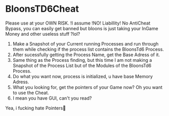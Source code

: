# BloonsTD6Cheat
Please use at your OWN RISK.       !I assume !NO! Liabillity!
No AntiCheat Bypass, you can easily get banned but bloons is just taking your InGame Money and other useless stuff ?lol?

1. Make a Snapshot of your Current running Processes and run through them while checking if the process list contains the BloonsTd6 Process.
2. After sucessfully getting the Process Name, get the Base Adress of it.
3. Same thing as the Process finding, but this time I am not making a Snapshot of the Process List but of the Modules of the BloonsTd6 Process.
4. Do what you want now, process is initialized, u have base Memory Adress.
5. What you looking for, get the pointers of your Game now? Oh you want to use the Cheat.
6. I mean you have GUI, can't you read?
   



Yea, i fucking hate Pointers💋
